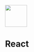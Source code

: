 <img src="https://user-images.githubusercontent.com/51731660/126283233-9f4a9cda-6663-4c25-b90b-5023a9b141ec.png" width="72px">

# React